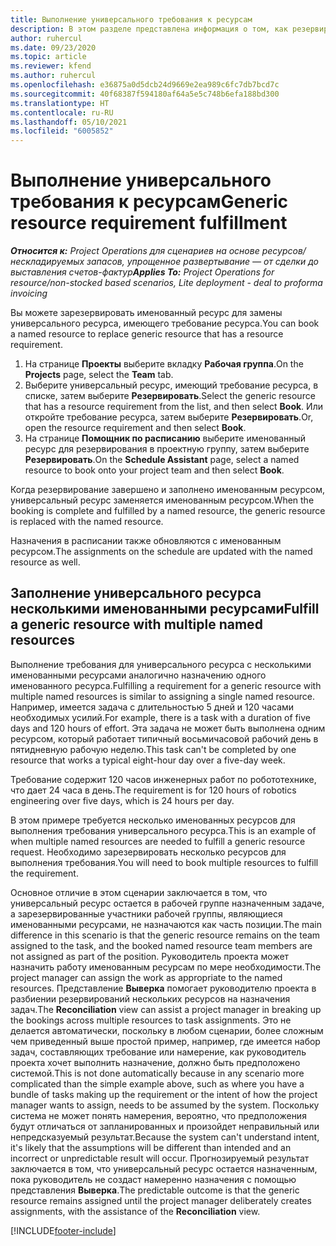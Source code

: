 ```yaml
---
title: Выполнение универсального требования к ресурсам
description: В этом разделе представлена информация о том, как резервировать именованные ресурсы для требования универсального ресурса.
author: ruhercul
ms.date: 09/23/2020
ms.topic: article
ms.reviewer: kfend
ms.author: ruhercul
ms.openlocfilehash: e36875a0d5dcb24d9669e2ea989c6fc7db7bcd7c
ms.sourcegitcommit: 40f68387f594180af64a5e5c748b6efa188bd300
ms.translationtype: HT
ms.contentlocale: ru-RU
ms.lasthandoff: 05/10/2021
ms.locfileid: "6005852"
---
```

# <a name="generic-resource-requirement-fulfillment"></a><span data-ttu-id="47bdc-103">Выполнение универсального требования к ресурсам</span><span class="sxs-lookup"><span data-stu-id="47bdc-103">Generic resource requirement fulfillment</span></span>

<span data-ttu-id="47bdc-104">_**Относится к:** Project Operations для сценариев на основе ресурсов/нескладируемых запасов, упрощенное развертывание — от сделки до выставления счетов-фактур_</span><span class="sxs-lookup"><span data-stu-id="47bdc-104">_**Applies To:** Project Operations for resource/non-stocked based scenarios, Lite deployment - deal to proforma invoicing_</span></span>

<span data-ttu-id="47bdc-105">Вы можете зарезервировать именованный ресурс для замены универсального ресурса, имеющего требование ресурса.</span><span class="sxs-lookup"><span data-stu-id="47bdc-105">You can book a named resource to replace generic resource that has a resource requirement.</span></span>

1. <span data-ttu-id="47bdc-106">На странице **Проекты** выберите вкладку **Рабочая группа**.</span><span class="sxs-lookup"><span data-stu-id="47bdc-106">On the **Projects** page, select the **Team** tab.</span></span>
2. <span data-ttu-id="47bdc-107">Выберите универсальный ресурс, имеющий требование ресурса, в списке, затем выберите **Резервировать**.</span><span class="sxs-lookup"><span data-stu-id="47bdc-107">Select the generic resource that has a resource requirement from the list, and then select **Book**.</span></span> <span data-ttu-id="47bdc-108">Или откройте требование ресурса, затем выберите **Резервировать**.</span><span class="sxs-lookup"><span data-stu-id="47bdc-108">Or, open the resource requirement and then select **Book**.</span></span>
3. <span data-ttu-id="47bdc-109">На странице **Помощник по расписанию** выберите именованный ресурс для резервирования в проектную группу, затем выберите **Резервировать**.</span><span class="sxs-lookup"><span data-stu-id="47bdc-109">On the **Schedule Assistant** page, select a named resource to book onto your project team and then select **Book**.</span></span>

<span data-ttu-id="47bdc-110">Когда резервирование завершено и заполнено именованным ресурсом, универсальный ресурс заменяется именованным ресурсом.</span><span class="sxs-lookup"><span data-stu-id="47bdc-110">When the booking is complete and fulfilled by a named resource, the generic resource is replaced with the named resource.</span></span>

<span data-ttu-id="47bdc-111">Назначения в расписании также обновляются с именованным ресурсом.</span><span class="sxs-lookup"><span data-stu-id="47bdc-111">The assignments on the schedule are updated with the named resource as well.</span></span>

## <a name="fulfill-a-generic-resource-with-multiple-named-resources"></a><span data-ttu-id="47bdc-112">Заполнение универсального ресурса несколькими именованными ресурсами</span><span class="sxs-lookup"><span data-stu-id="47bdc-112">Fulfill a generic resource with multiple named resources</span></span>
<span data-ttu-id="47bdc-113">Выполнение требования для универсального ресурса с несколькими именованными ресурсами аналогично назначению одного именованного ресурса.</span><span class="sxs-lookup"><span data-stu-id="47bdc-113">Fulfilling a requirement for a generic resource with multiple named resources is similar to assigning a single named resource.</span></span> <span data-ttu-id="47bdc-114">Например, имеется задача с длительностью 5 дней и 120 часами необходимых усилий.</span><span class="sxs-lookup"><span data-stu-id="47bdc-114">For example, there is a task with a duration of five days and 120 hours of effort.</span></span> <span data-ttu-id="47bdc-115">Эта задача не может быть выполнена одним ресурсом, который работает типичный восьмичасовой рабочий день в пятидневную рабочую неделю.</span><span class="sxs-lookup"><span data-stu-id="47bdc-115">This task can't be completed by one resource that works a typical eight-hour day over a five-day week.</span></span> 

<span data-ttu-id="47bdc-116">Требование содержит 120 часов инженерных работ по робототехнике, что дает 24 часа в день.</span><span class="sxs-lookup"><span data-stu-id="47bdc-116">The requirement is for 120 hours of robotics engineering over five days, which is 24 hours per day.</span></span>

<span data-ttu-id="47bdc-117">В этом примере требуется несколько именованных ресурсов для выполнения требования универсального ресурса.</span><span class="sxs-lookup"><span data-stu-id="47bdc-117">This is an example of when multiple named resources are needed to fulfill a generic resource request.</span></span> <span data-ttu-id="47bdc-118">Необходимо зарезервировать несколько ресурсов для выполнения требования.</span><span class="sxs-lookup"><span data-stu-id="47bdc-118">You will need to book multiple resources to fulfill the requirement.</span></span>

<span data-ttu-id="47bdc-119">Основное отличие в этом сценарии заключается в том, что универсальный ресурс остается в рабочей группе назначенным задаче, а зарезервированные участники рабочей группы, являющиеся именованными ресурсами, не назначаются как часть позиции.</span><span class="sxs-lookup"><span data-stu-id="47bdc-119">The main difference in this scenario is that the generic resource remains on the team assigned to the task, and the booked named resource team members are not assigned as part of the position.</span></span> <span data-ttu-id="47bdc-120">Руководитель проекта может назначить работу именованным ресурсам по мере необходимости.</span><span class="sxs-lookup"><span data-stu-id="47bdc-120">The project manager can assign the work as appropriate to the named resources.</span></span> <span data-ttu-id="47bdc-121">Представление **Выверка** помогает руководителю проекта в разбиении резервирований нескольких ресурсов на назначения задач.</span><span class="sxs-lookup"><span data-stu-id="47bdc-121">The **Reconciliation** view can assist a project manager in breaking up the bookings across multiple resources to task assignments.</span></span> <span data-ttu-id="47bdc-122">Это не делается автоматически, поскольку в любом сценарии, более сложным чем приведенный выше простой пример, например, где имеется набор задач, составляющих требование или намерение, как руководитель проекта хочет выполнить назначение, должно быть предположено системой.</span><span class="sxs-lookup"><span data-stu-id="47bdc-122">This is not done automatically because in any scenario more complicated than the simple example above, such as where you have a bundle of tasks making up the requirement or the intent of how the project manager wants to assign, needs to be assumed by the system.</span></span> <span data-ttu-id="47bdc-123">Поскольку система не может понять намерения, вероятно, что предположения будут отличаться от запланированных и произойдет неправильный или непредсказуемый результат.</span><span class="sxs-lookup"><span data-stu-id="47bdc-123">Because the system can't understand intent, it's likely that the assumptions will be different than intended and an incorrect or unpredictable result will occur.</span></span> <span data-ttu-id="47bdc-124">Прогнозируемый результат заключается в том, что универсальный ресурс остается назначенным, пока руководитель не создаст намеренно назначения с помощью представления **Выверка**.</span><span class="sxs-lookup"><span data-stu-id="47bdc-124">The predictable outcome is that the generic resource remains assigned until the project manager deliberately creates assignments, with the assistance of the **Reconciliation** view.</span></span>




[!INCLUDE[footer-include](../includes/footer-banner.md)]
